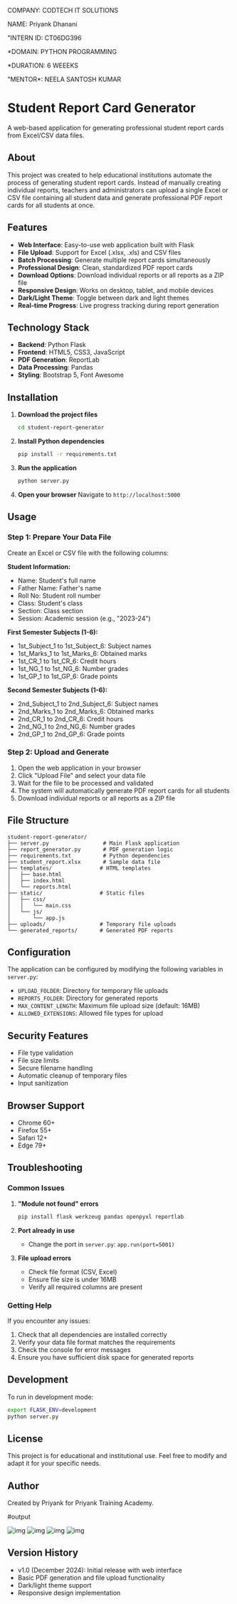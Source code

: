 COMPANY: CODTECH IT SOLUTIONS

NAME: Priyank Dhanani

"INTERN ID: CT06DG396

*DOMAIN: PYTHON PROGRAMMING

*DURATION: 6 WEEEKS

"MENTOR*: NEELA SANTOSH KUMAR

# Student Report Card Generator

A web-based application for generating professional student report cards from Excel/CSV data files.

## About

This project was created to help educational institutions automate the process of generating student report cards. Instead of manually creating individual reports, teachers and administrators can upload a single Excel or CSV file containing all student data and generate professional PDF report cards for all students at once.

## Features

- **Web Interface**: Easy-to-use web application built with Flask
- **File Upload**: Support for Excel (.xlsx, .xls) and CSV files
- **Batch Processing**: Generate multiple report cards simultaneously
- **Professional Design**: Clean, standardized PDF report cards
- **Download Options**: Download individual reports or all reports as a ZIP file
- **Responsive Design**: Works on desktop, tablet, and mobile devices
- **Dark/Light Theme**: Toggle between dark and light themes
- **Real-time Progress**: Live progress tracking during report generation

## Technology Stack

- **Backend**: Python Flask
- **Frontend**: HTML5, CSS3, JavaScript
- **PDF Generation**: ReportLab
- **Data Processing**: Pandas
- **Styling**: Bootstrap 5, Font Awesome

## Installation

1. **Download the project files**
   ```bash
   cd student-report-generator
   ```

2. **Install Python dependencies**
   ```bash
   pip install -r requirements.txt
   ```

3. **Run the application**
   ```bash
   python server.py
   ```

4. **Open your browser**
   Navigate to `http://localhost:5000`

## Usage

### Step 1: Prepare Your Data File

Create an Excel or CSV file with the following columns:

**Student Information:**
- Name: Student's full name
- Father Name: Father's name
- Roll No: Student roll number
- Class: Student's class
- Section: Class section
- Session: Academic session (e.g., "2023-24")

**First Semester Subjects (1-6):**
- 1st_Subject_1 to 1st_Subject_6: Subject names
- 1st_Marks_1 to 1st_Marks_6: Obtained marks
- 1st_CR_1 to 1st_CR_6: Credit hours
- 1st_NG_1 to 1st_NG_6: Number grades
- 1st_GP_1 to 1st_GP_6: Grade points

**Second Semester Subjects (1-6):**
- 2nd_Subject_1 to 2nd_Subject_6: Subject names
- 2nd_Marks_1 to 2nd_Marks_6: Obtained marks
- 2nd_CR_1 to 2nd_CR_6: Credit hours
- 2nd_NG_1 to 2nd_NG_6: Number grades
- 2nd_GP_1 to 2nd_GP_6: Grade points

### Step 2: Upload and Generate

1. Open the web application in your browser
2. Click "Upload File" and select your data file
3. Wait for the file to be processed and validated
4. The system will automatically generate PDF report cards for all students
5. Download individual reports or all reports as a ZIP file

## File Structure

```
student-report-generator/
├── server.py                 # Main Flask application
├── report_generator.py       # PDF generation logic
├── requirements.txt          # Python dependencies
├── student_report.xlsx       # Sample data file
├── templates/               # HTML templates
│   ├── base.html
│   ├── index.html
│   └── reports.html
├── static/                  # Static files
│   ├── css/
│   │   └── main.css
│   └── js/
│       └── app.js
├── uploads/                 # Temporary file uploads
└── generated_reports/       # Generated PDF reports
```

## Configuration

The application can be configured by modifying the following variables in `server.py`:

- `UPLOAD_FOLDER`: Directory for temporary file uploads
- `REPORTS_FOLDER`: Directory for generated reports
- `MAX_CONTENT_LENGTH`: Maximum file upload size (default: 16MB)
- `ALLOWED_EXTENSIONS`: Allowed file types for upload

## Security Features

- File type validation
- File size limits
- Secure filename handling
- Automatic cleanup of temporary files
- Input sanitization

## Browser Support

- Chrome 60+
- Firefox 55+
- Safari 12+
- Edge 79+

## Troubleshooting

### Common Issues

1. **"Module not found" errors**
   ```bash
   pip install flask werkzeug pandas openpyxl reportlab
   ```

2. **Port already in use**
   - Change the port in `server.py`: `app.run(port=5001)`

3. **File upload errors**
   - Check file format (CSV, Excel)
   - Ensure file size is under 16MB
   - Verify all required columns are present

### Getting Help

If you encounter any issues:
1. Check that all dependencies are installed correctly
2. Verify your data file format matches the requirements
3. Check the console for error messages
4. Ensure you have sufficient disk space for generated reports

## Development

To run in development mode:

```bash
export FLASK_ENV=development
python server.py
```

## License

This project is for educational and institutional use. Feel free to modify and adapt it for your specific needs.

## Author

Created by Priyank for Priyank Training Academy.

#output

![img](https://github.com/user-attachments/assets/cc01b4a4-19d7-4668-8030-a4bade6c4927)
![img](https://github.com/user-attachments/assets/7d4f9ad1-6ace-4646-9f75-b093f66b1a7e)
![img](https://github.com/user-attachments/assets/5359b067-9b60-4368-a611-da97b165641c)
![img](https://github.com/user-attachments/assets/149a5a50-db24-4af6-8dfc-4b18bc4563ad)

## Version History

- v1.0 (December 2024): Initial release with web interface
- Basic PDF generation and file upload functionality
- Dark/light theme support
- Responsive design implementation
